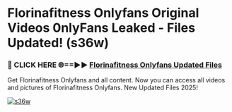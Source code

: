 # Florinafitness Onlyfans Original Videos 0nlyFans Leaked - Files Updated! (s36w)

<h3>🔴 CLICK HERE 🌐==►► <a href="https://tinyurl.com/ehrbuxhb" rel="nofollow">Florinafitness Onlyfans Updated Files</a></h3>

Get Florinafitness Onlyfans and all content. Now you can access all videos and pictures of Florinafitness Onlyfans. New Updated Files 2025!

[![s36w](https://i.imgur.com/lVYEuWS.gif)](https://tinyurl.com/ehrbuxhb)
